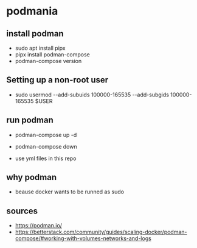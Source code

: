 # podmania

## install podman
* sudo apt install pipx
* pipx install podman-compose
* podman-compose version

## Setting up a non-root user
* sudo usermod --add-subuids 100000-165535 --add-subgids 100000-165535 $USER

## run podman
* podman-compose up -d
* podman-compose down

* use yml files in this repo

## why podman
* beause docker wants to be runned as sudo

## sources
* https://podman.io/
* https://betterstack.com/community/guides/scaling-docker/podman-compose/#working-with-volumes-networks-and-logs
